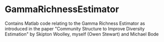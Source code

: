 # GammaRichnessEstimator
Contains Matlab code relating to the Gamma Richness Estimator as introduced in the paper "Community Structure to Improve Diversity Estimation" by Skipton Woolley, myself (Owen Stewart) and Michael Bode
